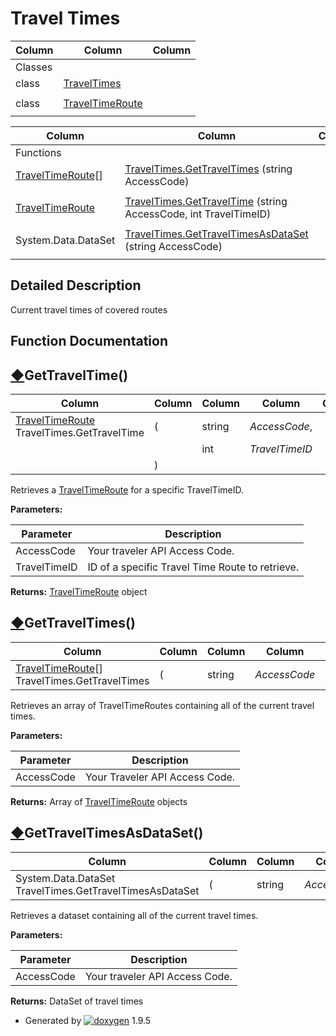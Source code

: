 # Travel Times

| Column | Column | Column |
| --- | --- | --- |
 | Classes |  | 
 | class | [TravelTimes](class_travel_times.html) | 
 |  |  | 
 | class | [TravelTimeRoute](class_travel_time_route.html) | 
 |  |  | 


| Column | Column | Column |
| --- | --- | --- |
 | Functions |  | 
 | [TravelTimeRoute](class_travel_time_route.html)[] | [TravelTimes.GetTravelTimes](group___travel_times.html#ga3e09f2ed74a68bda3935d456a26d946e) (string AccessCode) | 
 |  |  | 
 | [TravelTimeRoute](class_travel_time_route.html) | [TravelTimes.GetTravelTime](group___travel_times.html#ga847ae9e72d8285051a2d43945ec6ce71) (string AccessCode, int TravelTimeID) | 
 |  |  | 
 | System.Data.DataSet | [TravelTimes.GetTravelTimesAsDataSet](group___travel_times.html#ga8f08b930d674540c5fac9f3c6acbecd2) (string AccessCode) | 
 |  |  | 


## Detailed Description

Current travel times of covered routes

## Function Documentation

## [◆](#ga847ae9e72d8285051a2d43945ec6ce71)GetTravelTime()

| Column | Column | Column | Column | Column |
| --- | --- | --- | --- | --- |
 | [TravelTimeRoute](class_travel_time_route.html) TravelTimes.GetTravelTime | ( | string | *AccessCode*, | 
 |  |  | int | *TravelTimeID* | 
 |  | ) |  |  | 


Retrieves a [TravelTimeRoute](class_travel_time_route.html "Data structure that represents a travel time route.") for a specific TravelTimeID.

**Parameters:**

| Parameter | Description |
| --- | --- |
| AccessCode | Your traveler API Access Code. |
| TravelTimeID | ID of a specific Travel Time Route to retrieve. |


**Returns:** [TravelTimeRoute](class_travel_time_route.html "Data structure that represents a travel time route.") object


## [◆](#ga3e09f2ed74a68bda3935d456a26d946e)GetTravelTimes()

| Column | Column | Column | Column | Column | Column | Column |
| --- | --- | --- | --- | --- | --- | --- |
 | [TravelTimeRoute](class_travel_time_route.html)[] TravelTimes.GetTravelTimes | ( | string | *AccessCode* | ) |  | 


Retrieves an array of TravelTimeRoutes containing all of the current travel times.

**Parameters:**

| Parameter | Description |
| --- | --- |
| AccessCode | Your Traveler API Access Code. |


**Returns:** Array of [TravelTimeRoute](class_travel_time_route.html "Data structure that represents a travel time route.") objects


## [◆](#ga8f08b930d674540c5fac9f3c6acbecd2)GetTravelTimesAsDataSet()

| Column | Column | Column | Column | Column | Column | Column |
| --- | --- | --- | --- | --- | --- | --- |
 | System.Data.DataSet TravelTimes.GetTravelTimesAsDataSet | ( | string | *AccessCode* | ) |  | 


Retrieves a dataset containing all of the current travel times.

**Parameters:**

| Parameter | Description |
| --- | --- |
| AccessCode | Your traveler API Access Code. |


**Returns:** DataSet of travel times


* Generated by [![doxygen](doxygen.svg)](https://www.doxygen.org/index.html) 1.9.5
